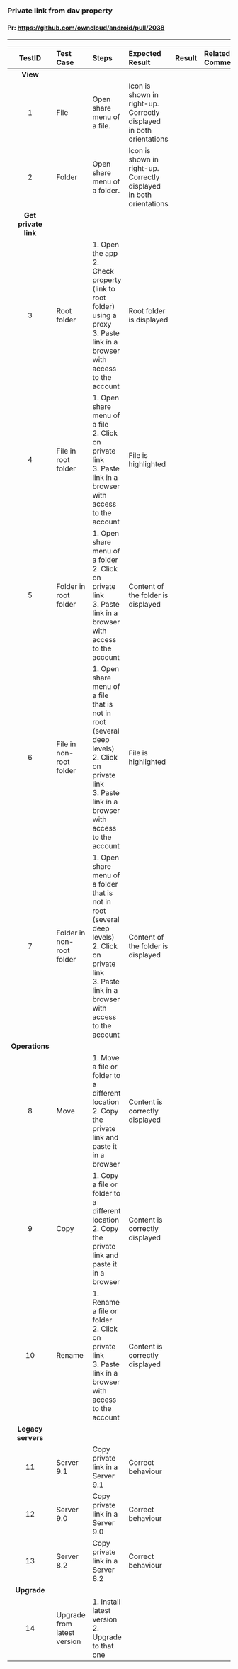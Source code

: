 ###  Private link from dav property 

#### Pr: https://github.com/owncloud/android/pull/2038


---

 
| TestID | Test Case | Steps | Expected Result | Result | Related Comment |
| :----: | :-------- | :---- | :-------------- | :----: | :-------------- |
|**View**|||||||
| 1 | File  | Open share menu of a file. | Icon is shown in right-up. Correctly displayed in both orientations |  |  |
| 2 | Folder  | Open share menu of a folder. | Icon is shown in right-up. Correctly displayed in both orientations |  |  |
|**Get private link**|||||||
| 3 | Root folder | 1. Open the app<br>2. Check property (link to root folder) using a proxy<br>3. Paste link in a browser with access to the account | Root folder is displayed |  |  |
| 4 | File in root folder | 1. Open share menu of a file<br>2. Click on private link<br>3. Paste link in a browser with access to the account | File is highlighted |  |  |
| 5 | Folder in root folder | 1. Open share menu of a folder<br>2. Click on private link<br>3. Paste link in a browser with access to the account | Content of the folder is displayed |  |  |
| 6 | File in non-root folder | 1. Open share menu of a file that is not in root (several deep levels)<br>2. Click on private link<br>3. Paste link in a browser with access to the account | File is highlighted |  |  |
| 7 | Folder in non-root folder | 1. Open share menu of a folder that is not in root (several deep levels)<br>2. Click on private link<br>3. Paste link in a browser with access to the account | Content of the folder is displayed | |  |
|**Operations**|||||||
| 8 | Move | 1. Move a file or folder to a different location<br>2. Copy the private link and paste it in a browser | Content is correctly displayed |  |  |
| 9 | Copy | 1. Copy a file or folder to a different location<br>2. Copy the private link and paste it in a browser | Content is correctly displayed | |  |
| 10 | Rename | 1. Rename a file or folder<br>2. Click on private link<br>3. Paste link in a browser with access to the account | Content is correctly displayed |  |  |
|**Legacy servers**|||||||
| 11 | Server 9.1 | Copy private link in a Server 9.1 | Correct behaviour | |  |
| 12 | Server 9.0 | Copy private link in a Server 9.0 | Correct behaviour | |  |
| 13 | Server 8.2 | Copy private link in a Server 8.2 | Correct behaviour | | |
|**Upgrade**|||||||
| 14 | Upgrade from latest version | 1. Install latest version<br>2. Upgrade to that one |   |  |  |